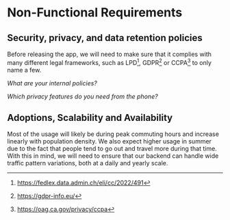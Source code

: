 # Non-Functional Requirements

## Security, privacy, and data retention policies

Before releasing the app, we will need to make sure that it complies with many different legal frameworks, such as LPD[^1], GDPR[^2] or CCPA[^3] to only name a few.

*What are your internal policies?*

*Which privacy features do you need from the phone?*

[^1]:https://fedlex.data.admin.ch/eli/cc/2022/491
[^2]:https://gdpr-info.eu/
[^3]:https://oag.ca.gov/privacy/ccpa


## Adoptions, Scalability and Availability

Most of the usage will likely be during peak commuting hours and increase linearly with population density. We also expect higher usage in summer due to the fact that people tend to go out and travel more during that time.
With this in mind, we will need to ensure that our backend can handle wide traffic pattern variations, both at a daily and yearly scale.